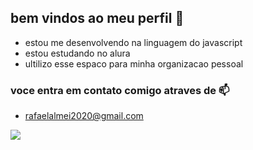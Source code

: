 ## bem vindos ao meu perfil 👋

- estou me desenvolvendo na linguagem do javascript
- estou estudando no alura
- ultilizo esse espaco para minha organizacao pessoal


### voce entra em contato comigo atraves de 📫
 - rafaelalmei2020@gmail.com

![](https://media1.tenor.com/m/U7WkoJaEwEUAAAAC/sadgecry-sadge.gif)
